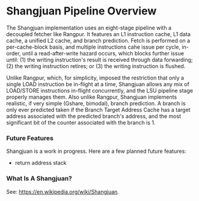 # Shangjuan Pipeline Overview

The Shangjuan implementation uses an eight-stage pipeline with a decoupled
fetcher like Rangpur. It features an L1 instruction cache, L1 data cache,
a unified L2 cache, and branch prediction. Fetch is
performed on a per-cache-block basis, and multiple instructions cahe issue
per cycle, in-order, until a read-after-write hazard occurs, which blocks
further issue until: (1) the writing instruction's result is received
through data forwarding; (2) the writing instruction retires; or (3) the
writing instruction is flushed.

Unlike Rangpur, which, for simplicity, imposed the restriction that only
a single LOAD instruction be in-flight at a time, Shangjuan allows any
mix of LOAD/STORE instructions in-flight concurrently, and the LSU
pipeline stage properly manages them. Also unlike Rangpur, Shangjuan
implements realistic, if very simple (Gshare, bimodal), branch prediction.
A branch is only ever predicted taken if the Branch Target Address Cache
has a target address associated with the predicted branch's address, and
the most significant bit of the counter associated with the branch is 1.

### Future Features

Shangjuan is a work in progress. Here are a few planned future features:

* return address stack

### What Is A Shangjuan?

See: https://en.wikipedia.org/wiki/Shangjuan.